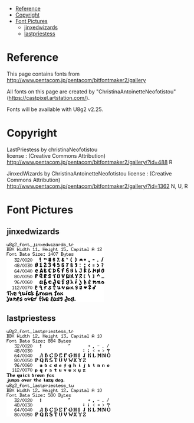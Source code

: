 
[tocstart]: # (toc start)

  * [Reference](#reference)
  * [Copyright](#copyright)
  * [Font Pictures](#font-pictures)
    * [jinxedwizards](#jinxedwizards)
    * [lastpriestess](#lastpriestess)

[tocend]: # (toc end)

# Reference

This page contains fonts from http://www.pentacom.jp/pentacom/bitfontmaker2/gallery

All fonts on this page are created by "ChristinaAntoinetteNeofotistou" (https://castpixel.artstation.com/).

Fonts will be available with U8g2 v2.25.

# Copyright


LastPriestess by christinaNeofotistou		
license : (Creative Commons Attribution)
http://www.pentacom.jp/pentacom/bitfontmaker2/gallery/?id=488
R

JinxedWizards by ChristinaAntoinetteNeofotistou 
license : (Creative Commons Attribution)
http://www.pentacom.jp/pentacom/bitfontmaker2/gallery/?id=1362
N, U, R


# Font Pictures




## jinxedwizards
![fntpic/u8g2_font_jinxedwizards_tr.png](fntpic/u8g2_font_jinxedwizards_tr.png)

## lastpriestess
![fntpic/u8g2_font_lastpriestess_tr.png](fntpic/u8g2_font_lastpriestess_tr.png)
![fntpic/u8g2_font_lastpriestess_tu.png](fntpic/u8g2_font_lastpriestess_tu.png)
